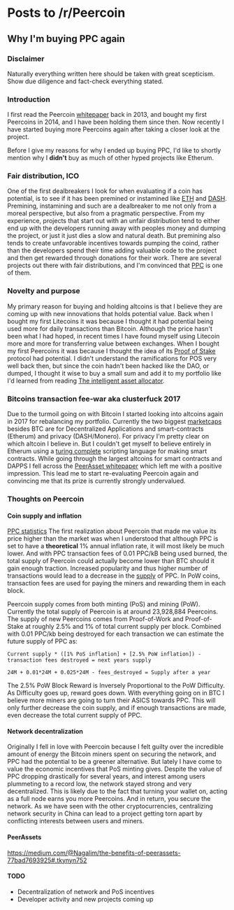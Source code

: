 # Posts to /r/Peercoin

## Why I'm buying PPC again
### Disclaimer
Naturally everything written here should be taken with great scepticism. Show due diligence and fact-check everything stated.

### Introduction
I first read the Peercoin [whitepaper](https://peercoin.net/assets/paper/peercoin-paper.pdf) back in 2013, and bought my first Peercoins in 2014, and I have been holding them since then. Now recently I have started buying more Peercoins again after taking a closer look at the project.

Before I give my reasons for why I ended up buying PPC, I'd like to shortly mention why I **didn't** buy as much of other hyped projects like Etherum.

### Fair distribution, ICO
One of the first dealbreakers I look for when evaluating if a coin has potential, is to see if it has been premined or instamined like [ETH](https://bitcointalk.org/index.php?topic=1147063.0) and [DASH](https://bitcointalk.org/index.php?topic=1043923.0;imode). Premining, instamining and such are a dealbreaker to me not only from a moreal perspective, but also from a pragmatic perspective. From my experience, projects that start out with an unfair distribution tend to either end up with the developers running away with peoples money and dumping the project, or just it just dies a slow and natural death. But premining also tends to create unfavorable incentives towards pumping the coind, rather than the developers spend their time adding valuable code to the project and then get rewarded through donations for their work. There are several projects out there with fair distributions, and I'm convinced that [PPC](https://talk.peercoin.net/t/pillows-peercoin-myths/2518/58) is one of them.

### Novelty and purpose
My primary reason for buying and holding altcoins is that I believe they are coming up with new innovations that holds potential value. Back when I bought my first Litecoins it was because I thought it had potential being used more for daily transactions than Bitcoin. Although the price hasn't been what I had hoped, in recent times I have found myself using Litecoin more and more for transferring value between exchanges. When I bought my first Peercoins it was because I thought the idea of its [Proof of Stake](https://en.bitcoin.it/wiki/Proof_of_Stake) protocol had potential. I didn't understand the ramifications for POS very well back then, but since the coin hadn't been hacked like the DAO, or dumped, I thought it wise to buy a small sum and add it to my portfolio like I'd learned from reading [The intelligent asset allocator](http://a.co/70z1zsM
).

### Bitcoins transaction fee-war aka clusterfuck 2017
Due to the turmoil going on with Bitcoin I started looking into altcoins again in 2017 for rebalancing my portfolio. Currently the two biggest [marketcaps](https://coinmarketcap.com/) besides BTC are for Decentralized Applications and smart-contracts (Etherum) and privacy (DASH/Monero). For privacy I'm pretty clear on which altcoin I believe in. But I couldn't get myself to believe entirely in Etherum using a [turing complete](https://www.reddit.com/r/btc/comments/4p0gq3/why_turingcomplete_smart_contracts_are_doomed/?st=izzs996j&sh=4d7b22e7) scripting language for making smart contracts. While going through the largest altcoins for smart contracts and DAPPS I fell across the [PeerAsset whitepaper](https://peerassets.github.io/WhitePaper/) which left me with a positive impression. This lead me to start re-evaluating Peercoin again and convincing me that its prize is currently strongly undervalued.

### Thoughts on Peercoin

#### Coin supply and inflation
[PPC statistics](https://peercoin.mintr.org/stats)
The first realization about Peercoin that made me value its price higher than the market was when I understood that although PPC is set to have a **theoretical** 1% annual inflation rate, it will most likely be much lower. And with PPC transaction fees of 0.01 PPC/kB being used burned, the total supply of Peercoin could actually become lower than BTC should it gain enough traction. Increased popularity and thus higher number of transactions would lead to a decrease in the [supply](https://peercoin.mintr.org/chart) of PPC. In PoW coins, transaction fees are used for paying the miners and rewarding them in each block.

Peercoin supply comes from both minting (PoS) and mining (PoW). Currently the total supply of Peercoin is at around 23,928,884 Peercoins. The supply of new Peercoins comes from Proof-of-Work and Proof-of-Stake at roughly 2.5% and 1% of total current supply per block. Combined with 0.01 PPC/kb being destroyed for each transaction we can estimate the future supply of PPC as:

```
Current supply * ([1% PoS inflation] + [2.5% PoW inflation]) - transaction fees destroyed = next years supply

24M + 0.01*24M + 0.025*24M - fees_destroyed = Supply after a year 
```
The 2.5% PoW Block Reward is Inversely Proportional to the PoW Difficulty. As Difficulty goes up, reward goes down. With everything going on in BTC I believe more miners are going to turn their ASICS towards PPC. This will only further decrease the coin supply, and if enough transactions are made, even decrease the total current supply of PPC. 

#### Network decentralization
Originally I fell in love with Peercoin because I felt guilty over the incredible amount of energy the Bitcoin miners spent on securing the network, and PPC had the potential to be a greener alternative. But lately I have come to value the economic incentives that PoS minting gives. Despite the value of PPC dropping drastically for several years, and interest among users plummeting to a record low, the network stayed strong and very decentralized. This is likely due to the fact that turning your wallet on, acting as a full node earns you more Peercoins. And in return, you secure the network. As we have seen with the other cryptocurrencies, centralizing network security in China can lead to a project getting torn apart by conflicting interests between users and miners. 


#### PeerAssets
https://medium.com/@Nagalim/the-benefits-of-peerassets-77bad7693925#.tkynyn752

#### TODO
* Decentralization of network and PoS incentives
* Developer activity and new projects coming up
